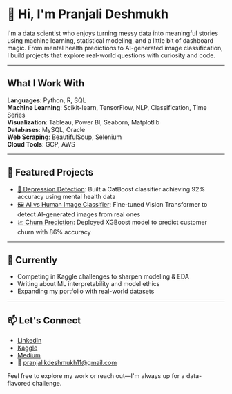 # 👋 Hi, I'm Pranjali Deshmukh

I'm a data scientist who enjoys turning messy data into meaningful stories using machine learning, statistical modeling, and a little bit of dashboard magic. From mental health predictions to AI-generated image classification, I build projects that explore real-world questions with curiosity and code.

---

## What I Work With

**Languages**: Python, R, SQL  
**Machine Learning**: Scikit-learn, TensorFlow, NLP, Classification, Time Series  
**Visualization**: Tableau, Power BI, Seaborn, Matplotlib  
**Databases**: MySQL, Oracle  
**Web Scraping**: BeautifulSoup, Selenium  
**Cloud Tools**: GCP, AWS  

---

## 📌 Featured Projects

- [🧠 Depression Detection](https://github.com/PranjaliD11/Depression_Detection): Built a CatBoost classifier achieving 92% accuracy using mental health data  
- [🖼️ AI vs Human Image Classifier](https://www.kaggle.com/code/pranjali1121/image-classification-vit): Fine-tuned Vision Transformer to detect AI-generated images from real ones  
- [📈 Churn Prediction](https://www.kaggle.com/code/pranjali1121/customer-churn-prediction): Deployed XGBoost model to predict customer churn with 86% accuracy

---

## 🌱 Currently

- Competing in Kaggle challenges to sharpen modeling & EDA  
- Writing about ML interpretability and model ethics  
- Expanding my portfolio with real-world datasets

---

## 📫 Let's Connect

- [LinkedIn](https://www.linkedin.com/in/pranjali-deshmukh/)  
- [Kaggle](https://www.kaggle.com/pranjali1121)
- [Medium](https://medium.com/@pranjalikdeshmukh11)
- 📧 pranjalikdeshmukh11@gmail.com

Feel free to explore my work or reach out—I'm always up for a data-flavored challenge.


